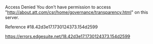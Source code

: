 Access Denied
You don't have permission to access "http://about.att.com/csr/home/governance/transparency.html" on this server.

Reference #18.42d3e17.1730124373.154d2599

https://errors.edgesuite.net/18.42d3e17.1730124373.154d2599